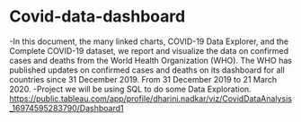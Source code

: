 # Covid-data-dashboard
-In this document, the many linked charts, COVID-19 Data Explorer, and the Complete COVID-19 dataset, we report and visualize the data on confirmed cases and deaths from the World Health Organization (WHO).
The WHO has published updates on confirmed cases and deaths on its dashboard for all countries since 31 December 2019. From 31 December 2019 to 21 March 2020.
-Project we will be using SQL to do some Data Exploration.
https://public.tableau.com/app/profile/dharini.nadkar/viz/CovidDataAnalysis_16974595283790/Dashboard1

